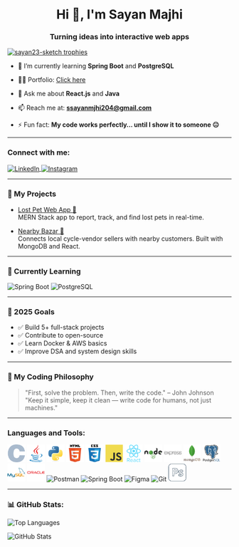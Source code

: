<h1 align="center">Hi 👋, I'm Sayan Majhi</h1>
<h3 align="center">Turning ideas into interactive web apps</h3>

<p align="left">
  <a href="https://github.com/ryo-ma/github-profile-trophy">
    <img src="https://github-profile-trophy.vercel.app/?username=sayan40020805&theme=tokyonight" alt="sayan23-sketch trophies"/>
  </a>
</p>

- 🌱 I’m currently learning **Spring Boot** and **PostgreSQL**

- 👨‍💻 Portfolio: [Click here](https://portfolio-pied-ten-52.vercel.app/)

- 💬 Ask me about **React.js** and **Java**

- 📫 Reach me at: **ssayanmjhi204@gmail.com**

- ⚡ Fun fact: **My code works perfectly… until I show it to someone 😐**

---

<h3 align="left">Connect with me:</h3>
<p align="left">
  <a href="https://linkedin.com/in/sayan majhi" target="blank">
    <img align="center" src="https://raw.githubusercontent.com/rahuldkjain/github-profile-readme-generator/master/src/images/icons/Social/linked-in-alt.svg" alt="LinkedIn" height="30" width="40" />
  </a>
  <a href="https://instagram.com/sayan_058" target="blank">
    <img align="center" src="https://raw.githubusercontent.com/rahuldkjain/github-profile-readme-generator/master/src/images/icons/Social/instagram.svg" alt="Instagram" height="30" width="40" />
  </a>
</p>

---

### 🚀 My Projects

- [Lost Pet Web App 🐾](https://github.com/yourusername/lost-pet-app)  
  MERN Stack app to report, track, and find lost pets in real-time.

- [Nearby Bazar 🛒](https://github.com/yourusername/nearby-bazar)  
  Connects local cycle-vendor sellers with nearby customers. Built with MongoDB and React.

---

### 🌱 Currently Learning

![Spring Boot](https://img.shields.io/badge/Spring_Boot-6DB33F?style=for-the-badge&logo=springboot&logoColor=white)
![PostgreSQL](https://img.shields.io/badge/PostgreSQL-336791?style=for-the-badge&logo=postgresql&logoColor=white)

---

### 🎯 2025 Goals

- ✅ Build 5+ full-stack projects  
- ✅ Contribute to open-source  
- ✅ Learn Docker & AWS basics  
- ✅ Improve DSA and system design skills

---

### 🧠 My Coding Philosophy

> "First, solve the problem. Then, write the code." – John Johnson  
> "Keep it simple, keep it clean — write code for humans, not just machines."

---

<h3 align="left">Languages and Tools:</h3>

<p align="left">
  <img src="https://raw.githubusercontent.com/devicons/devicon/master/icons/c/c-original.svg" alt="C" width="40" height="40" />
  <img src="https://raw.githubusercontent.com/devicons/devicon/master/icons/java/java-original.svg" alt="Java" width="40" height="40" />
  <img src="https://raw.githubusercontent.com/devicons/devicon/master/icons/python/python-original.svg" alt="Python" width="40" height="40" />
  <img src="https://raw.githubusercontent.com/devicons/devicon/master/icons/html5/html5-original-wordmark.svg" alt="HTML5" width="40" height="40" />
  <img src="https://raw.githubusercontent.com/devicons/devicon/master/icons/css3/css3-original-wordmark.svg" alt="CSS3" width="40" height="40" />
  <img src="https://raw.githubusercontent.com/devicons/devicon/master/icons/javascript/javascript-original.svg" alt="JavaScript" width="40" height="40" />
  <img src="https://raw.githubusercontent.com/devicons/devicon/master/icons/react/react-original-wordmark.svg" alt="React" width="40" height="40" />
  <img src="https://raw.githubusercontent.com/devicons/devicon/master/icons/nodejs/nodejs-original-wordmark.svg" alt="Node.js" width="40" height="40" />
  <img src="https://raw.githubusercontent.com/devicons/devicon/master/icons/express/express-original-wordmark.svg" alt="Express.js" width="40" height="40" />
  <img src="https://raw.githubusercontent.com/devicons/devicon/master/icons/mongodb/mongodb-original-wordmark.svg" alt="MongoDB" width="40" height="40" />
  <img src="https://raw.githubusercontent.com/devicons/devicon/master/icons/postgresql/postgresql-original-wordmark.svg" alt="PostgreSQL" width="40" height="40" />
  <img src="https://raw.githubusercontent.com/devicons/devicon/master/icons/mysql/mysql-original-wordmark.svg" alt="MySQL" width="40" height="40" />
  <img src="https://raw.githubusercontent.com/devicons/devicon/master/icons/oracle/oracle-original.svg" alt="Oracle" width="40" height="40" />
  <img src="https://www.vectorlogo.zone/logos/getpostman/getpostman-icon.svg" alt="Postman" width="40" height="40" />
  <img src="https://www.vectorlogo.zone/logos/springio/springio-icon.svg" alt="Spring Boot" width="40" height="40" />
  <img src="https://www.vectorlogo.zone/logos/figma/figma-icon.svg" alt="Figma" width="40" height="40" />
  <img src="https://www.vectorlogo.zone/logos/git-scm/git-scm-icon.svg" alt="Git" width="40" height="40" />
  <img src="https://raw.githubusercontent.com/devicons/devicon/master/icons/photoshop/photoshop-line.svg" alt="Photoshop" width="40" height="40" />
</p>

---

<h3>📊 GitHub Stats:</h3>

<p align="left">
  <img src="https://github-readme-stats.vercel.app/api/top-langs?username=sayan40020805&show_icons=true&locale=en&layout=compact&theme=tokyonight" alt="Top Languages" />
</p>

<p align="left">
  <img src="https://github-readme-stats.vercel.app/api?username=sayan40020805&show_icons=true&locale=en&theme=tokyonight" alt="GitHub Stats" />
</p>
